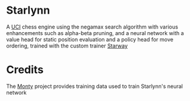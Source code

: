 # Starlynn

A [UCI](https://www.chessprogramming.org/UCI) chess engine using the negamax search algorithm with various enhancements such as alpha-beta pruning, and a neural network with a value head for static position evaluation and a policy head for move ordering, trained with the custom trainer [Starway](https://github.com/zzzzz151/Starway/tree/value-policy-montyformat)

# Credits

The [Monty](https://github.com/official-monty/Monty) project provides training data used to train Starlynn's neural network
